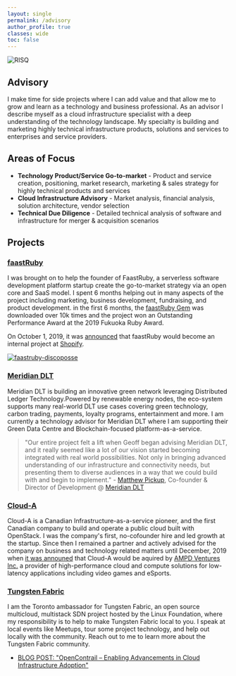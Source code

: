 ```yaml
---
layout: single
permalink: /advisory
author_profile: true
classes: wide
toc: false
---
```

![RISQ](/assets/images/risq2.jpg "RISQ")

## Advisory

I make time for side projects where I can add value and that allow me to
grow and learn as a technology and business professional. As an advisor I
describe myself as a cloud infrastructure specialist with a deep understanding
of the technology landscape. My specialty is building and marketing highly
technical infrastructure products, solutions and services to enterprises and
service providers.

## Areas of Focus

- **Technology Product/Service Go-to-market** - Product and service creation, positioning, market research, marketing & sales strategy for highly technical products and services
- **Cloud Infrastructure Advisory** -
Market analysis, financial analysis, solution architecture, vendor selection  
- **Technical Due Diligence** -
Detailed technical analysis of software and infrastructure for merger & acquisition scenarios

## Projects

### [faastRuby](https://faastruby.io/)

I was brought on to help the founder of FaastRuby, a serverless software development platform startup create the go-to-market strategy via an open core and SaaS model. I spent 6 months helping out in many aspects of the project including marketing, business development, fundraising, and product development. in the first 6 months, the [faastRuby Gem](https://rubygems.org/gems/faastruby/versions/0.5.30) was downloaded over 10k times and the project won an Outstanding Performance Award at the 2019 Fukuoka Ruby Award. 

On October 1, 2019, it was [announced](https://faastruby.io/) that faastRuby would become an internal 
project at [Shopify](https://engineering.shopify.com/).

[![faastruby-discoposse](http://img.youtube.com/vi/XVd9ZL6bz4s/0.jpg)](http://www.youtube.com/watch?v=XVd9ZL6bz4s "faastruby discoposse")

### [Meridian DLT](https://meridiandlt.com/)

Meridian DLT is building an innovative green network leveraging Distributed
Ledger Technology.Powered by renewable energy nodes, the eco-system supports
many real-world DLT use cases covering green technology, carbon trading,
payments, loyalty programs, entertainment and more. I am currently a technology
advisor for Meridian DLT where I am supporting their Green Data Centre and
Blockchain-focused platform-as-a-service.

> "Our entire project felt a lift when Geoff began advising Meridian DLT, and it
really seemed like a lot of our vision started becoming integrated with real
world possibilities. Not only in bringing advanced understanding of our
infrastructure and connectivity needs, but presenting them to diverse audiences
in a way that we could build with and begin to implement." - [Matthew Pickup](https://www.linkedin.com/in/matthew-pickup-64883535/3), Co-founder & Director of Development @ [Meridian DLT](https://meridiandlt.com/)

### [Cloud-A](https://www.clouda.ca)

Cloud-A is a Canadian Infrastructure-as-a-service pioneer, and the first
Canadian company to build and operate a public cloud built with OpenStack. I was the company's first, no-cofounder hire and led growth at the startup. Since then I remained a partner and actively advised
for the company on business and technology related matters until December, 2019 when [it was announed](https://www.bloomberg.com/press-releases/2019-12-03/ampd-ventures-inc-goes-national-with-acquisition-of-cloud-a-inc-self-service-cloud-computing-platform) that Cloud-A would be aquired by [AMPD Ventures Inc.](https://www.ampd.tech/) a provider of high-performance cloud and compute solutions for low-latency applications including video games and eSports.

### [Tungsten Fabric](https://tungsten.io)

I am the Toronto ambassador for Tungsten Fabric, an open source multicloud,
multistack SDN project hosted by the Linux Foundation, where my responsibility
is to help to make Tungsten Fabric local to you. I speak at local events like
Meetups, tour some project technology, and help out locally with the community.
Reach out to me to learn more about the Tungsten Fabric community.

- [BLOG POST: "OpenContrail – Enabling Advancements in Cloud Infrastructure Adoption"](http://www.opencontrail.org/opencontrail-enabling-advancements-in-cloud-infrastructure-adoption/)
